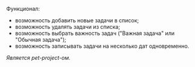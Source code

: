 Функционал: 
- возможность добавить новые задачи в список;
- возможность удалять задачи из списка;
- возможность выбрать важность задач ("Важная задача" или "Обычная задача");
- возможность записывать задачи на несколько дат одновременно.

*Является pet-project-ом.*
